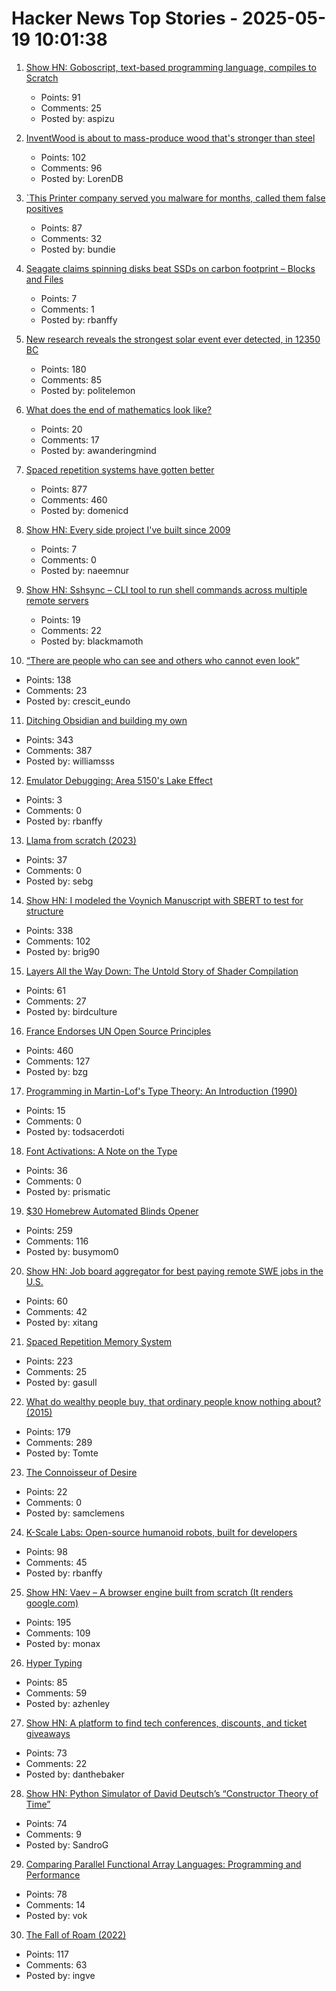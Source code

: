 # Hacker News Top Stories - 2025-05-19 10:01:38

1. [Show HN: Goboscript, text-based programming language, compiles to Scratch](https://github.com/aspizu/goboscript)
   - Points: 91
   - Comments: 25
   - Posted by: aspizu

2. [InventWood is about to mass-produce wood that's stronger than steel](https://techcrunch.com/2025/05/12/inventwood-is-about-to-mass-produce-wood-thats-stronger-than-steel/)
   - Points: 102
   - Comments: 96
   - Posted by: LorenDB

3. [`This Printer company served you malware for months, called them false positives](https://www.neowin.net/news/this-printer-company-served-you-malware-for-months-and-dismissed-it-as-false-positives/)
   - Points: 87
   - Comments: 32
   - Posted by: bundie

4. [Seagate claims spinning disks beat SSDs on carbon footprint – Blocks and Files](https://blocksandfiles.com/2025/04/16/seagate-decarbonizing-data-report/)
   - Points: 7
   - Comments: 1
   - Posted by: rbanffy

5. [New research reveals the strongest solar event ever detected, in 12350 BC](https://phys.org/news/2025-05-reveals-strongest-solar-event-bc.html)
   - Points: 180
   - Comments: 85
   - Posted by: politelemon

6. [What does the end of mathematics look like?](https://www.awanderingmind.blog/posts/2025-05-18-what-does-the-end-of-mathematics-look-like.html)
   - Points: 20
   - Comments: 17
   - Posted by: awanderingmind

7. [Spaced repetition systems have gotten better](https://domenic.me/fsrs/)
   - Points: 877
   - Comments: 460
   - Posted by: domenicd

8. [Show HN: Every side project I've built since 2009](https://naeemnur.com/side-projects/)
   - Points: 7
   - Comments: 0
   - Posted by: naeemnur

9. [Show HN: Sshsync – CLI tool to run shell commands across multiple remote servers](https://github.com/Blackmamoth/sshsync)
   - Points: 19
   - Comments: 22
   - Posted by: blackmamoth

10. [“There are people who can see and others who cannot even look”](https://worldhistory.substack.com/p/there-are-people-who-can-see-and)
   - Points: 138
   - Comments: 23
   - Posted by: crescit_eundo

11. [Ditching Obsidian and building my own](https://amberwilliams.io/blogs/building-my-own-pkms)
   - Points: 343
   - Comments: 387
   - Posted by: williamsss

12. [Emulator Debugging: Area 5150's Lake Effect](https://martypc.blogspot.com/2025/05/emulator-debugging-area-5150s-lake.html)
   - Points: 3
   - Comments: 0
   - Posted by: rbanffy

13. [Llama from scratch (2023)](https://blog.briankitano.com/llama-from-scratch/)
   - Points: 37
   - Comments: 0
   - Posted by: sebg

14. [Show HN: I modeled the Voynich Manuscript with SBERT to test for structure](https://github.com/brianmg/voynich-nlp-analysis)
   - Points: 338
   - Comments: 102
   - Posted by: brig90

15. [Layers All the Way Down: The Untold Story of Shader Compilation](https://moonside.games/posts/layers-all-the-way-down/)
   - Points: 61
   - Comments: 27
   - Posted by: birdculture

16. [France Endorses UN Open Source Principles](https://social.numerique.gouv.fr/@codegouvfr/114529954373492878)
   - Points: 460
   - Comments: 127
   - Posted by: bzg

17. [Programming in Martin-Lof's Type Theory: An Introduction (1990)](https://www.cse.chalmers.se/research/group/logic/book/)
   - Points: 15
   - Comments: 0
   - Posted by: todsacerdoti

18. [Font Activations: A Note on the Type](https://robhorning.substack.com/p/font-activations)
   - Points: 36
   - Comments: 0
   - Posted by: prismatic

19. [$30 Homebrew Automated Blinds Opener](https://sifter.org/~simon/journal/20240718.html)
   - Points: 259
   - Comments: 116
   - Posted by: busymom0

20. [Show HN: Job board aggregator for best paying remote SWE jobs in the U.S.](https://www.remoteswe.fyi)
   - Points: 60
   - Comments: 42
   - Posted by: xitang

21. [Spaced Repetition Memory System](https://notes.andymatuschak.org/Spaced_repetition_memory_system)
   - Points: 223
   - Comments: 25
   - Posted by: gasull

22. [What do wealthy people buy, that ordinary people know nothing about? (2015)](https://old.reddit.com/r/AskReddit/comments/2s9u0s/comment/cnnmca8/)
   - Points: 179
   - Comments: 289
   - Posted by: Tomte

23. [The Connoisseur of Desire](https://www.nybooks.com/articles/2025/05/29/the-connoisseur-of-desire-the-annotated-great-gatsby/)
   - Points: 22
   - Comments: 0
   - Posted by: samclemens

24. [K-Scale Labs: Open-source humanoid robots, built for developers](https://www.kscale.dev/)
   - Points: 98
   - Comments: 45
   - Posted by: rbanffy

25. [Show HN: Vaev – A browser engine built from scratch (It renders google.com)](https://github.com/skift-org/vaev)
   - Points: 195
   - Comments: 109
   - Posted by: monax

26. [Hyper Typing](https://pscanf.com/s/341/)
   - Points: 85
   - Comments: 59
   - Posted by: azhenley

27. [Show HN: A platform to find tech conferences, discounts, and ticket giveaways](https://www.tech.tickets/)
   - Points: 73
   - Comments: 22
   - Posted by: danthebaker

28. [Show HN: Python Simulator of David Deutsch’s “Constructor Theory of Time”](https://github.com/gvelesandro/constructor-theory-simulator)
   - Points: 74
   - Comments: 9
   - Posted by: SandroG

29. [Comparing Parallel Functional Array Languages: Programming and Performance](https://arxiv.org/abs/2505.08906)
   - Points: 78
   - Comments: 14
   - Posted by: vok

30. [The Fall of Roam (2022)](https://every.to/superorganizers/the-fall-of-roam)
   - Points: 117
   - Comments: 63
   - Posted by: ingve

